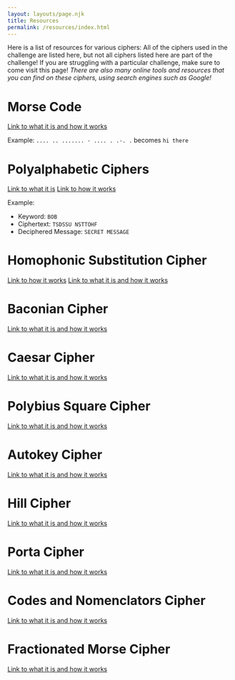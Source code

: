 ```yaml
---
layout: layouts/page.njk
title: Resources
permalink: /resources/index.html
---
```

Here is a list of resources for various ciphers: All of the ciphers used in the challenge are listed here, but not all ciphers listed here are part of the challenge! If you are struggling with a particular challenge, make sure to come visit this page! *There are also many online tools and resources that you can find on these ciphers, using search engines such as Google!*

# Morse Code
[Link to what it is and how it works](https://www.cryptomuseum.com/radio/morse/)

Example:
`.... .. ....... - .... . .-. .` becomes `hi there`

# Polyalphabetic Ciphers
[Link to what it is](https://medium.com/blockgeeks-blog/cryptography-for-dummies-part-3-polyalphabetic-ciphers-c6fbefa3f06c)
[Link to how it works](http://pi.math.cornell.edu/~mec/2003-2004/cryptography/polyalpha/polyalpha.html)

Example:
- Keyword: `BOB`
- Ciphertext: `TSDSSU NSTTOHF`
- Deciphered Message: `SECRET MESSAGE`

# Homophonic Substitution Cipher

[Link to how it works](http://pi.math.cornell.edu/~mec/2003-2004/cryptography/polyalpha/polyalpha.html)
[Link to what it is and how it works](http://practicalcryptography.com/ciphers/classical-era/homophonic-substitution/)

# Baconian Cipher
[Link to what it is and how it works](http://practicalcryptography.com/ciphers/classical-era/baconian/
)

# Caesar Cipher
[Link to what it is and how it works](http://practicalcryptography.com/ciphers/classical-era/caesar/
)

# Polybius Square Cipher
[Link to what it is and how it works](http://practicalcryptography.com/ciphers/classical-era/polybius-square/
)

# Autokey Cipher
[Link to what it is and how it works](http://practicalcryptography.com/ciphers/classical-era/autokey/)

# Hill Cipher
[Link to what it is and how it works](http://practicalcryptography.com/ciphers/classical-era/hill/)

# Porta Cipher
[Link to what it is and how it works](http://practicalcryptography.com/ciphers/classical-era/porta/)

# Codes and Nomenclators Cipher
[Link to what it is and how it works](http://practicalcryptography.com/ciphers/classical-era/codes-and-nomenclators/)

# Fractionated Morse Cipher
[Link to what it is and how it works](http://practicalcryptography.com/ciphers/classical-era/fractionated-morse/)
